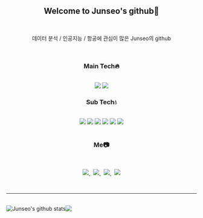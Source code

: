 <div align="center">
  <h2>Welcome to Junseo's github🦈</h2>
<br>
  <p>
  데이터 분석 / 인공지능 / 항공에 관심이 많은 Junseo의 github
  </p>
  <br>
  <h3>Main Tech🔥</h3><br>
  <img src="https://img.shields.io/badge/R-blue?style=plastic&logo=R&logoColor=white"/> 
  <img src="https://img.shields.io/badge/python-yellowgreen?style=plastic&logo=Python&logoColor=white"/> 
  
  <h3>Sub Tech💧</h3><br>
  <img src="https://img.shields.io/badge/git-F05032?style=plastic&logo=Git&logoColor=white"/>
  <img src="https://img.shields.io/badge/Oracle-#F80000?style=plastic&logo=Oracle&logoColor=white"/> 
  <img src="https://img.shields.io/badge/word-2B579A?style=plastic&logo=Microsoft Word&logoColor=white"/>
  <img src="https://img.shields.io/badge/Linux-yellow?style=plastic&logo=linux&logoColor=white"/> 
  <img src="https://img.shields.io/badge/html-orange?style=plastic&logo=html5&logoColor=white"/> 
  <img src="https://img.shields.io/badge/css-violet?style=plastic&logo=css3&logoColor=white"/> 
  <br><br>
  <h3>Me📷</h3><br>
  <p>
    <a href=https://junsesoon.github.io/>
    <img src="https://img.shields.io/badge/gitblog-181717?style=plastic&logo=Github&logoColor=white&link=https://junsesoon.github.io/">
    </a>&nbsp
    <a href=https://blog.naver.com/junsesoon>
    <img src="https://img.shields.io/badge/naverblog-03C75A?style=plastic&logo=Naver&logoColor=white&link=https://blog.naver.com/junsesoon">
    </a>&nbsp
    <a href=https://www.instagram.com/junseo_sub/>
    <img src="https://img.shields.io/badge/Instagram-E4405F?style=plastic&logo=Instagram&logoColor=white&link=https://www.instagram.com/junseo_sub/">
    </a>&nbsp
    <a href="mailto:junsesoon@naver.com">
    <img src="https://img.shields.io/badge/Gmail-d14836?style=plastic&logo=Gmail&logoColor=white&link=junsesoon@naver.com"/>
    </a>
  </p>
</div><br>
<hr>
<br>
<a><img align="center" src="https://github-readme-stats.vercel.app/api?username=junsesoon&show_icons=true&include_all_commits=true&theme=github_dark&hide_border=true" alt="Junseo's github stats" /></a><a><img align="center" src="https://github-readme-stats.vercel.app/api/top-langs/?username=junsesoon&layout=compact&theme=github_dark&hide_border=true" /></a><br>

